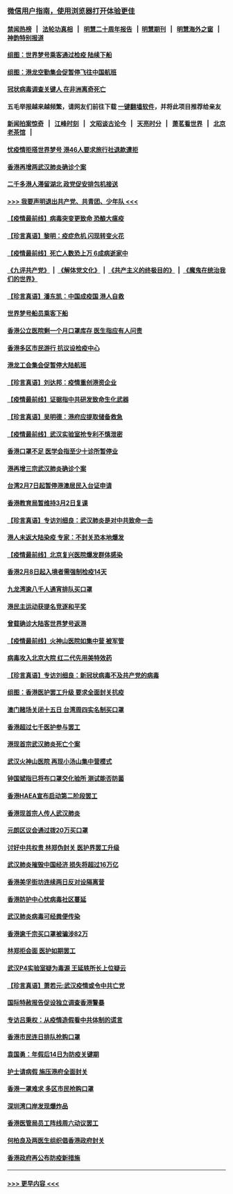 ### [微信用户指南，使用浏览器打开体验更佳](https://github.com/gfw-breaker/banned-news1/blob/master/indexes/wechat-guide.md?t=0)
#### [禁闻热榜](热点新闻.md?t=0)  &nbsp;&nbsp;|&nbsp;&nbsp; [法轮功真相](https://github.com/gfw-breaker/truth/blob/master/README.md?t=0) &nbsp;&nbsp;|&nbsp;&nbsp; [明慧二十周年报告](https://github.com/gfw-breaker/mh-reports/blob/master/README.md?t=0) &nbsp;&nbsp;|&nbsp;&nbsp;[明慧期刊](https://github.com/gfw-breaker/mh-qikan) &nbsp;&nbsp;|&nbsp;&nbsp; [明慧海外之窗](https://github.com/gfw-breaker/mh-news/blob/master/README.md?t=0) &nbsp;&nbsp;|&nbsp;&nbsp; [神韵特别报道](https://github.com/gfw-breaker/mh-news/blob/master/shenyun.md?t=0)
#### [组图：世界梦号乘客通过检疫 陆续下船](../pages/nsc415/n11858302.md?t=02120155) 
#### [组图：港龙空勤集会促暂停飞往中国航班](../pages/nsc415/n11858190.md?t=02120155) 
#### [冠状病毒调查关键人 在非洲离奇死亡](../pages/nsc415/n11859798.md?t=02120155) 
#### 五毛举报越来越频繁，请网友们前往下载 [一键翻墙软件](https://github.com/gfw-breaker/ssr-accounts)，并将此项目推荐给亲友
#### [新闻拍案惊奇](https://github.com/gfw-breaker/banned-news1/blob/master/pages/link4.md) &nbsp;&nbsp;|&nbsp;&nbsp; [江峰时刻](https://github.com/gfw-breaker/banned-news1/blob/master/pages/link4.md) &nbsp;&nbsp;|&nbsp;&nbsp; [文昭谈古论今](https://github.com/gfw-breaker/banned-news1/blob/master/pages/link4.md) &nbsp;&nbsp;|&nbsp;&nbsp; [天亮时分](https://github.com/gfw-breaker/banned-news1/blob/master/pages/link4.md) &nbsp;&nbsp;|&nbsp;&nbsp; [萧茗看世界](https://github.com/gfw-breaker/banned-news1/blob/master/pages/link4.md) &nbsp;&nbsp;|&nbsp;&nbsp; [北京老茶馆](https://github.com/gfw-breaker/banned-news1/blob/master/pages/link4.md) &nbsp;&nbsp;|&nbsp;&nbsp; 
#### [忧疫情拒搭世界梦号 港46人要求旅行社退款遭拒](../pages/nsc415/n11859849.md?t=02120155) 
#### [香港再增两武汉肺炎确诊个案](../pages/nsc415/n11859833.md?t=02120155) 
#### [二千多港人滞留湖北 政党促安排包机接送](../pages/nsc415/n11859831.md?t=02120155) 
#### [>>> 我要声明退出共产党、共青团、少年队 <<<](https://github.com/begood0513/goodnews/blob/master/quit/letter.md) 
#### [【疫情最前线】病毒突变更致命 恐酿大瘟疫](../pages/nsc415/n11859604.md?t=02120155) 
#### [【珍言真语】黎明：疫症危机 闪现转变火花](../pages/nsc415/n11859199.md?t=02120155) 
#### [【疫情最前线】死亡人数恐上万 6成病逝家中](../pages/nsc415/n11856687.md?t=02120155) 
#### [《九评共产党》](https://github.com/begood0513/9ping.md/blob/master/README.md) &nbsp;|&nbsp; [《解体党文化》](../../../../jtdwh.md/blob/master/README.md)  &nbsp;|&nbsp; [《共产主义的终极目的》](../../../../gczydzjmd.md/blob/master/README.md) &nbsp;|&nbsp; [《魔鬼在统治我们的世界》](../../../../mgztzwmdsj.md/blob/master/README.md) 
#### [【珍言真语】潘东凯：中国成疫国 港人自救](../pages/nsc415/n11856962.md?t=02120155) 
#### [世界梦号船员乘客下船](../pages/nsc415/n11856883.md?t=02120155) 
#### [香港公立医院剩一个月口罩库存 医生指应有人问责](../pages/nsc415/n11856875.md?t=02120155) 
#### [香港多区市民游行 抗议设检疫中心](../pages/nsc415/n11856866.md?t=02120155) 
#### [港龙工会集会促暂停大陆航班](../pages/nsc415/n11856840.md?t=02120155) 
#### [【珍言真语】刘达邦：疫情重创港资企业](../pages/nsc415/n11854274.md?t=02120155) 
#### [【疫情最前线】证据指中共研发致命生化武器](../pages/nsc415/n11853087.md?t=02120155) 
#### [【珍言真语】吴明德：港府应提取储备救急](../pages/nsc415/n11852734.md?t=02120155) 
#### [【疫情最前线】武汉实验室抢专利不慎泄密](../pages/nsc415/n11850310.md?t=02120155) 
#### [香港口罩不足 医学会指至少十诊所暂停业](../pages/nsc415/n11850301.md?t=02120155) 
#### [港再增三宗武汉肺炎确诊个案](../pages/nsc415/n11850328.md?t=02120155) 
#### [台湾2月7日起暂停港澳居民入台证申请](../pages/nsc415/n11850304.md?t=02120155) 
#### [香港教育局暂维持3月2日复课](../pages/nsc415/n11850260.md?t=02120155) 
#### [【珍言真语】专访刘细良：武汉肺炎是对中共致命一击](../pages/nsc415/n11849934.md?t=02120155) 
#### [港人未返大陆染疫 专家：不封关恐本地爆发](../pages/nsc415/n11848021.md?t=02120155) 
#### [【疫情最前线】北京复兴医院爆发群体感染](../pages/nsc415/n11847626.md?t=02120155) 
#### [香港2月8日起入境者需强制检疫14天](../pages/nsc415/n11847658.md?t=02120155) 
#### [九龙湾逾八千人通宵排队买口罩](../pages/nsc415/n11847647.md?t=02120155) 
#### [港民主运动获提名竞逐和平奖](../pages/nsc415/n11847633.md?t=02120155) 
#### [曾载确诊大陆客世界梦号返港](../pages/nsc415/n11847608.md?t=02120155) 
#### [【疫情最前线】火神山医院如集中营 被军管](../pages/nsc415/n11847524.md?t=02120155) 
#### [病毒攻入北京大院 红二代先用美特效药](../pages/nsc415/n11847427.md?t=02120155) 
#### [【珍言真语】专访刘细良：新冠状病毒不及共产党的病毒](../pages/nsc415/n11847164.md?t=02120155) 
#### [组图：香港医护罢工升级 要求全面封关抗疫](../pages/nsc415/n11844107.md?t=02120155) 
#### [澳门赌场关闭十五日 台湾周四实名制买口罩](../pages/nsc415/n11845083.md?t=02120155) 
#### [香港超过七千医护参与罢工](../pages/nsc415/n11845051.md?t=02120155) 
#### [港现首宗武汉肺炎死亡个案](../pages/nsc415/n11844998.md?t=02120155) 
#### [武汉火神山医院 再现小汤山集中营模式](../pages/nsc415/n11844763.md?t=02120155) 
#### [钟国斌指已将布口罩交化验所 测试能否防菌](../pages/nsc415/n11842783.md?t=02120155) 
#### [香港HAEA宣布启动第二阶段罢工](../pages/nsc415/n11842723.md?t=02120155) 
#### [香港现首宗人传人武汉肺炎](../pages/nsc415/n11842766.md?t=02120155) 
#### [元朗区议会通过拨20万买口罩](../pages/nsc415/n11842754.md?t=02120155) 
#### [讨好中共权贵 林郑伪封关 医护界罢工升级](../pages/nsc415/n11842359.md?t=02120155) 
#### [武汉肺炎摧毁中国经济 损失将超过16万亿](../pages/nsc415/n11839723.md?t=02120155) 
#### [香港美孚街坊连续两日反对设隔离营](../pages/nsc415/n11839962.md?t=02120155) 
#### [香港防护中心忧病毒社区蔓延](../pages/nsc415/n11839933.md?t=02120155) 
#### [武汉肺炎病毒可经粪便传染](../pages/nsc415/n11839939.md?t=02120155) 
#### [香港逾千宗买口罩被骗涉82万](../pages/nsc415/n11839914.md?t=02120155) 
#### [林郑拒会面 医护如期罢工](../pages/nsc415/n11839892.md?t=02120155) 
#### [武汉P4实验室疑为毒源 王延轶所长上位疑云](../pages/nsc415/n11835543.md?t=02120155) 
#### [【珍言真语】萧若元:武汉疫情或令中共亡党](../pages/nsc415/n11829394.md?t=02120155) 
#### [国际特赦报告促设独立调查香港警暴](../pages/nsc415/n11833845.md?t=02120155) 
#### [专访吕秉权：从疫情造假看中共体制的谎言](../pages/nsc415/n11833813.md?t=02120155) 
#### [香港市民连日排队抢购口罩](../pages/nsc415/n11833794.md?t=02120155) 
#### [袁国勇：年假后14日为防疫关键期](../pages/nsc415/n11831088.md?t=02120155) 
#### [护士请病假 施压港府全面封关](../pages/nsc415/n11831030.md?t=02120155) 
#### [香港一罩难求 多区市民抢购口罩](../pages/nsc415/n11831002.md?t=02120155) 
#### [深圳湾口岸发现爆炸品](../pages/nsc415/n11828802.md?t=02120155) 
#### [香港医管局员工阵线周六动议罢工](../pages/nsc415/n11828762.md?t=02120155) 
#### [何柏良及两医生组织倡香港政府封关](../pages/nsc415/n11828749.md?t=02120155) 
#### [香港政府再公布防疫新措施](../pages/nsc415/n11828716.md?t=02120155) 

----
#### [ >>> 更早内容 <<< ](../indexes/nsc415-earlier.md)
